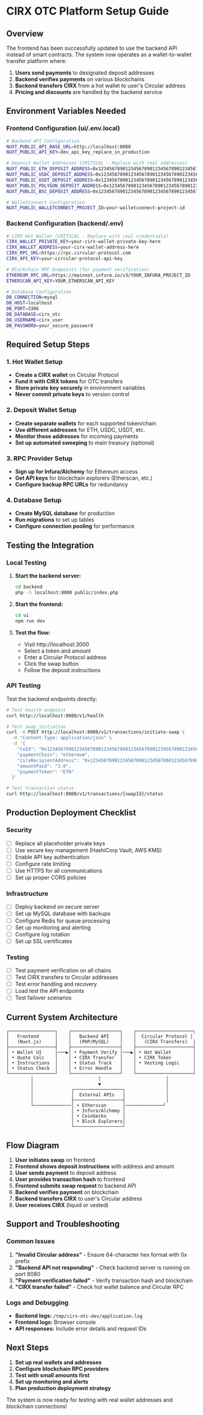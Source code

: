 # CIRX OTC Platform Setup Guide

## Overview

The frontend has been successfully updated to use the backend API instead of smart contracts. The system now operates as a wallet-to-wallet transfer platform where:

1. **Users send payments** to designated deposit addresses
2. **Backend verifies payments** on various blockchains
3. **Backend transfers CIRX** from a hot wallet to user's Circular address
4. **Pricing and discounts** are handled by the backend service

## Environment Variables Needed

### Frontend Configuration (ui/.env.local)

```bash
# Backend API Configuration
NUXT_PUBLIC_API_BASE_URL=http://localhost:8080
NUXT_PUBLIC_API_KEY=dev_api_key_replace_in_production

# Deposit Wallet Addresses (CRITICAL - Replace with real addresses)
NUXT_PUBLIC_ETH_DEPOSIT_ADDRESS=0x1234567890123456789012345678901234567890
NUXT_PUBLIC_USDC_DEPOSIT_ADDRESS=0x1234567890123456789012345678901234567890
NUXT_PUBLIC_USDT_DEPOSIT_ADDRESS=0x1234567890123456789012345678901234567890
NUXT_PUBLIC_POLYGON_DEPOSIT_ADDRESS=0x1234567890123456789012345678901234567890
NUXT_PUBLIC_BSC_DEPOSIT_ADDRESS=0x1234567890123456789012345678901234567890

# WalletConnect Configuration
NUXT_PUBLIC_WALLETCONNECT_PROJECT_ID=your-walletconnect-project-id
```

### Backend Configuration (backend/.env)

```bash
# CIRX Hot Wallet (CRITICAL - Replace with real credentials)
CIRX_WALLET_PRIVATE_KEY=your-cirx-wallet-private-key-here
CIRX_WALLET_ADDRESS=your-cirx-wallet-address-here
CIRX_RPC_URL=https://rpc.circular-protocol.com
CIRX_API_KEY=your-circular-protocol-api-key

# Blockchain RPC Endpoints (for payment verification)
ETHEREUM_RPC_URL=https://mainnet.infura.io/v3/YOUR_INFURA_PROJECT_ID
ETHERSCAN_API_KEY=YOUR_ETHERSCAN_API_KEY

# Database Configuration
DB_CONNECTION=mysql
DB_HOST=localhost
DB_PORT=3306
DB_DATABASE=cirx_otc
DB_USERNAME=cirx_user
DB_PASSWORD=your_secure_password
```

## Required Setup Steps

### 1. Hot Wallet Setup
- **Create a CIRX wallet** on Circular Protocol
- **Fund it with CIRX tokens** for OTC transfers
- **Store private key securely** in environment variables
- **Never commit private keys** to version control

### 2. Deposit Wallet Setup
- **Create separate wallets** for each supported token/chain
- **Use different addresses** for ETH, USDC, USDT, etc.
- **Monitor these addresses** for incoming payments
- **Set up automated sweeping** to main treasury (optional)

### 3. RPC Provider Setup
- **Sign up for Infura/Alchemy** for Ethereum access
- **Get API keys** for blockchain explorers (Etherscan, etc.)
- **Configure backup RPC URLs** for redundancy

### 4. Database Setup
- **Create MySQL database** for production
- **Run migrations** to set up tables
- **Configure connection pooling** for performance

## Testing the Integration

### Local Testing

1. **Start the backend server:**
   ```bash
   cd backend
   php -S localhost:8080 public/index.php
   ```

2. **Start the frontend:**
   ```bash
   cd ui
   npm run dev
   ```

3. **Test the flow:**
   - Visit http://localhost:3000
   - Select a token and amount
   - Enter a Circular Protocol address
   - Click the swap button
   - Follow the deposit instructions

### API Testing

Test the backend endpoints directly:

```bash
# Test health endpoint
curl http://localhost:8080/v1/health

# Test swap initiation
curl -X POST http://localhost:8080/v1/transactions/initiate-swap \
  -H "Content-Type: application/json" \
  -d '{
    "txId": "0x1234567890123456789012345678901234567890123456789012345678901234",
    "paymentChain": "ethereum",
    "cirxRecipientAddress": "0x1234567890123456789012345678901234567890123456789012345678901234",
    "amountPaid": "1.0",
    "paymentToken": "ETH"
  }'

# Test transaction status
curl http://localhost:8080/v1/transactions/{swapId}/status
```

## Production Deployment Checklist

### Security
- [ ] Replace all placeholder private keys
- [ ] Use secure key management (HashiCorp Vault, AWS KMS)
- [ ] Enable API key authentication
- [ ] Configure rate limiting
- [ ] Use HTTPS for all communications
- [ ] Set up proper CORS policies

### Infrastructure
- [ ] Deploy backend on secure server
- [ ] Set up MySQL database with backups
- [ ] Configure Redis for queue processing
- [ ] Set up monitoring and alerting
- [ ] Configure log rotation
- [ ] Set up SSL certificates

### Testing
- [ ] Test payment verification on all chains
- [ ] Test CIRX transfers to Circular addresses
- [ ] Test error handling and recovery
- [ ] Load test the API endpoints
- [ ] Test failover scenarios

## Current System Architecture

```
┌─────────────────┐    ┌──────────────────┐    ┌─────────────────────┐
│   Frontend      │    │   Backend API    │    │  Circular Protocol │
│   (Nuxt.js)     │    │   (PHP/MySQL)    │    │   (CIRX Transfers)  │
├─────────────────┤    ├──────────────────┤    ├─────────────────────┤
│ • Wallet UI     │───▶│ • Payment Verify │───▶│ • Hot Wallet        │
│ • Quote Calc    │    │ • CIRX Transfer  │    │ • CIRX Token        │
│ • Instructions  │    │ • Status Track   │    │ • Vesting Logic     │
│ • Status Check  │    │ • Error Handle   │    │                     │
└─────────────────┘    └──────────────────┘    └─────────────────────┘
         │                        │                        │
         │                        ▼                        │
         │              ┌──────────────────┐               │
         │              │  External APIs   │               │
         │              ├──────────────────┤               │
         └──────────────│ • Etherscan      │──────────────┘
                        │ • Infura/Alchemy │
                        │ • CoinGecko      │
                        │ • Block Explorers│
                        └──────────────────┘
```

## Flow Diagram

1. **User initiates swap** on frontend
2. **Frontend shows deposit instructions** with address and amount
3. **User sends payment** to deposit address
4. **User provides transaction hash** to frontend
5. **Frontend submits swap request** to backend API
6. **Backend verifies payment** on blockchain
7. **Backend transfers CIRX** to user's Circular address
8. **User receives CIRX** (liquid or vested)

## Support and Troubleshooting

### Common Issues

1. **"Invalid Circular address"** - Ensure 64-character hex format with 0x prefix
2. **"Backend API not responding"** - Check backend server is running on port 8080
3. **"Payment verification failed"** - Verify transaction hash and blockchain
4. **"CIRX transfer failed"** - Check hot wallet balance and Circular RPC

### Logs and Debugging

- **Backend logs:** `/tmp/cirx-otc-dev/application.log`
- **Frontend logs:** Browser console
- **API responses:** Include error details and request IDs

## Next Steps

1. **Set up real wallets and addresses**
2. **Configure blockchain RPC providers**
3. **Test with small amounts first**
4. **Set up monitoring and alerts**
5. **Plan production deployment strategy**

The system is now ready for testing with real wallet addresses and blockchain connections!